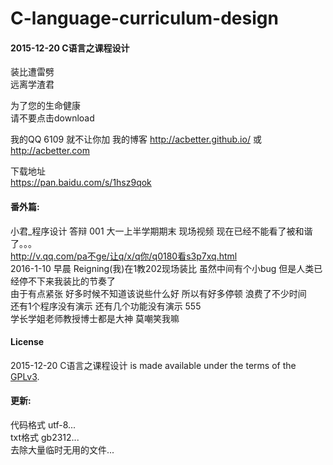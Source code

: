 # C-language-curriculum-design
#### 2015-12-20 C语言之课程设计 

装比遭雷劈  
远离学渣君  

为了您的生命健康  
请不要点击download  

我的QQ 6109 就不让你加
我的博客 http://acbetter.github.io/  或 http://acbetter.com  

下载地址  
https://pan.baidu.com/s/1hsz9qok  

#### 番外篇: 
小君_程序设计 答辩 001 大一上半学期期末 现场视频 现在已经不能看了被和谐了。。。  
http://v.qq.com/pa不ge/让q/x/q你/q0180看s3p7xq.html  
2016-1-10 早晨 Reigning(我)在1教202现场装比 虽然中间有个小bug 但是人类已经停不下来我装比的节奏了  
由于有点紧张 好多时候不知道该说些什么好 所以有好多停顿 浪费了不少时间  
还有1个程序没有演示 还有几个功能没有演示 555  
学长学姐老师教授博士都是大神 莫嘲笑我嘛  

#### License  
2015-12-20 C语言之课程设计 is made available under the terms of the [GPLv3](http://www.gnu.org/licenses/gpl.html).


#### 更新:  
代码格式 utf-8...  
txt格式 gb2312...  
去除大量临时无用的文件...  
